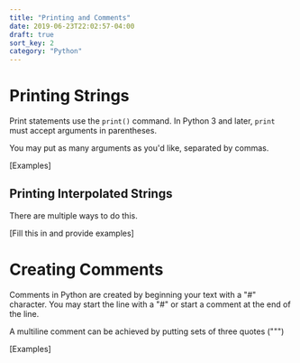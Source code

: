 ```yaml
---
title: "Printing and Comments"
date: 2019-06-23T22:02:57-04:00
draft: true
sort_key: 2
category: "Python"
---
```


# Printing Strings

Print statements use the `print()` command. In Python 3 and later, `print`
must accept arguments in parentheses.

You may put as many arguments as you'd like, separated by commas.

[Examples]

## Printing Interpolated Strings

There are multiple ways to do this. 

[Fill this in and provide examples]

# Creating Comments

Comments in Python are created by beginning your text with a "#" character. You
may start the line with a "#" or start a comment at the end of the line.

A multiline comment can be achieved by putting sets of three quotes (""")

[Examples]
